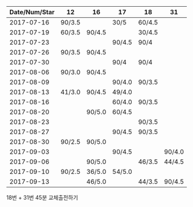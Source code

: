 Date/Num/Star   | 12     | 16     | 17     | 18     | 31     
----------------|--------|--------|--------|--------|--------
2017-07-16      | 90/3.5 |        | 30/5   | 60/4.5 |        
2017-07-19      | 60/3.5 | 90/4.5 |        | 30/4.5 |        
2017-07-23      |        |        | 90/4.5 | 90/4   |        
2017-07-26      | 90/3.5 | 90/4.5 |        |        |        
2017-07-30      |        |        | 90/4   | 90/4   |        
2017-08-06      | 90/3.0 | 90/4.5 |        |        |        
2017-08-09      |        |        | 90/4.0 | 90/3.5 |        
2017-08-13      | 41/3.0 | 90/4.5 | 49/4.0 |        |        
2017-08-16      |        |        | 60/4.0 | 90/3.5 | 
2017-08-20      |        | 90/5.0 | 60/4.5 |        | 
2017-08-23      |        |        |        | 90/3.5 | 
2017-08-27      |        |        | 90/4.5 | 90/3.5 |       
2017-08-30      | 90/2.5 | 90/5.0 |        |        |       
2017-09-03      |        |        | 90/4.5 |        | 90/4.0
2017-09-06      |        | 90/5.0 |        | 46/3.5 | 44/4.5
2017-09-10      | 90/2.5 | 36/5.0 | 54/5.0 |        |       
2017-09-13      |        | 46/5.0 |        | 44/3.5 | 90/4.5

18번 + 31번 45분 교체출전하기

